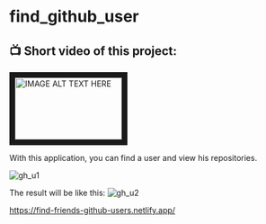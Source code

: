 # find_github_user


<h2> 📺  Short video of this project:  </h2>
<a href="https://www.youtube.com/watch?v=XnjuUFSVwr4" target="_blank"><img src="https://user-images.githubusercontent.com/91973134/194775517-6798cf71-5508-4ab9-b7a4-1bbc0629643c.jpg" alt="IMAGE ALT TEXT HERE" width="190" height="110" border="10" /></a>

With this application, you can find a user and view his repositories.

![gh_u1](https://user-images.githubusercontent.com/91973134/147271028-d860c76c-a7e2-4114-8096-b6022c2468d5.jpg)

The result will be like this:
![gh_u2](https://user-images.githubusercontent.com/91973134/147271062-10f0f16f-aa56-4ac1-949e-2cdf3db8a275.jpg)

https://find-friends-github-users.netlify.app/
